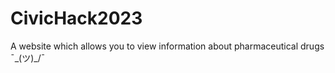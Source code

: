 # CivicHack2023
A website which allows you to view information about pharmaceutical drugs
	¯\_(ツ)_/¯
